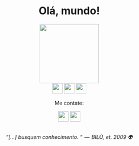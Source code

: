 <h1 align="center">Olá, mundo!</h1>

<div align="center">
  <img height="160em" src="https://github-readme-stats.vercel.app/api/top-langs/?username=danielsantos404&layout=compact&theme=gotham"/>
</div>

<div align="center">
	<img height="28em" src="https://img.shields.io/badge/JavaScript-F7DF1E?style=for-the-badge&logo=javascript&logoColor=black"/>
	<img height="28em" src="https://img.shields.io/badge/React-20232A?style=for-the-badge&logo=react&logoColor=61DAFB"/>
	<img height="28em" src="https://img.shields.io/badge/TypeScript-007ACC?style=for-the-badge&logo=typescript&logoColor=white"/>
</div>

<div align="center">
	<p>Me contate:</p>
	<a href="https://www.linkedin.com/in/daniel-fsantos/"><img height="28em" src="https://img.shields.io/badge/LinkedIn-0077B5?style=for-the-badge&logo=linkedin&logoColor=white"/><a/>
	<a href="mailto:dan.danielfs@gmail.com?"><img height="28em" src="https://img.shields.io/badge/-Email-000?style=for-the-badge&logo=microsoft-outlook&logoColor=007BFF"/></a>
</div>
	
##

<p align="center">
  <em>“[…] busquem conhecimento. “  —  BILÚ, et. 2009 👽</em>
</p>
	


          
